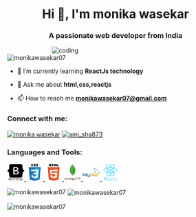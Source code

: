 <h1 align="center">Hi 👋, I'm monika wasekar</h1>
<h3 align="center">A passionate web developer from India</h3>

<img align="right" alt="coding" width="400px" src="https://assets-v2.lottiefiles.com/a/f75ac2f2-116a-11ee-aa38-a35154041321/UTSEH078Aw.gif">

<p align="left"> <img src="https://komarev.com/ghpvc/?username=monikawasekar07&label=Profile%20views&color=0e75b6&style=flat" alt="monikawasekar07" /> </p>

- 🌱 I’m currently learning **ReactJs technology**

- 💬 Ask me about **html,css,reactjs**

- 📫 How to reach me **monikawasekar07@gmail.com**

<h3 align="left">Connect with me:</h3>
<p align="left">
<a href="https://linkedin.com/in/monika wasekar" target="blank"><img align="center" src="https://raw.githubusercontent.com/rahuldkjain/github-profile-readme-generator/master/src/images/icons/Social/linked-in-alt.svg" alt="monika wasekar" height="30" width="40" /></a>
<a href="https://instagram.com/ami_sha873" target="blank"><img align="center" src="https://raw.githubusercontent.com/rahuldkjain/github-profile-readme-generator/master/src/images/icons/Social/instagram.svg" alt="ami_sha873" height="30" width="40" /></a>
</p>

<h3 align="left">Languages and Tools:</h3>
<p align="left"> <a href="https://getbootstrap.com" target="_blank" rel="noreferrer"> <img src="https://raw.githubusercontent.com/devicons/devicon/master/icons/bootstrap/bootstrap-plain-wordmark.svg" alt="bootstrap" width="40" height="40"/> </a> <a href="https://www.w3schools.com/css/" target="_blank" rel="noreferrer"> <img src="https://raw.githubusercontent.com/devicons/devicon/master/icons/css3/css3-original-wordmark.svg" alt="css3" width="40" height="40"/> </a> <a href="https://www.w3.org/html/" target="_blank" rel="noreferrer"> <img src="https://raw.githubusercontent.com/devicons/devicon/master/icons/html5/html5-original-wordmark.svg" alt="html5" width="40" height="40"/> </a> <a href="https://www.mongodb.com/" target="_blank" rel="noreferrer"> <img src="https://raw.githubusercontent.com/devicons/devicon/master/icons/mongodb/mongodb-original-wordmark.svg" alt="mongodb" width="40" height="40"/> </a> <a href="https://www.mysql.com/" target="_blank" rel="noreferrer"> <img src="https://raw.githubusercontent.com/devicons/devicon/master/icons/mysql/mysql-original-wordmark.svg" alt="mysql" width="40" height="40"/> </a> <a href="https://reactjs.org/" target="_blank" rel="noreferrer"> <img src="https://raw.githubusercontent.com/devicons/devicon/master/icons/react/react-original-wordmark.svg" alt="react" width="40" height="40"/> </a> </p>

<p><img align="left" src="https://github-readme-stats.vercel.app/api/top-langs?username=monikawasekar07&show_icons=true&locale=en&layout=compact" alt="monikawasekar07" /></p>

<p>&nbsp;<img align="center" src="https://github-readme-stats.vercel.app/api?username=monikawasekar07&show_icons=true&locale=en" alt="monikawasekar07" /></p>

<p><img align="center" src="https://github-readme-streak-stats.herokuapp.com/?user=monikawasekar07&" alt="monikawasekar07" /></p>
